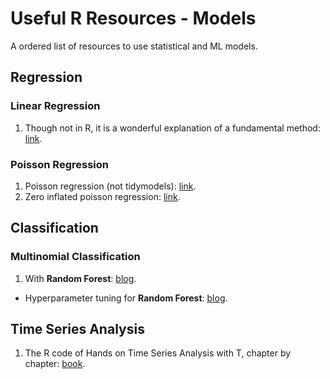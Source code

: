 # Useful R Resources - Models
A ordered list of resources to use statistical and ML models.

## Regression

### Linear Regression
1. Though not in R, it is a wonderful explanation of a fundamental method: [link](https://mlu-explain.github.io/linear-regression/).

### Poisson Regression
1. Poisson regression (not tidymodels): [link](https://www.dataquest.io/blog/tutorial-poisson-regression-in-r/).
2. Zero inflated poisson regression: [link](https://juliasilge.com/blog/rstats-vignettes/).

## Classification


### Multinomial Classification
1. With **Random Forest**: [blog](https://juliasilge.com/blog/multinomial-volcano-eruptions/).
  * Hyperparameter tuning for **Random Forest**: [blog](https://juliasilge.com/blog/sf-trees-random-tuning/).

## Time Series Analysis
1. The R code of Hands on Time Series Analysis with T, chapter by chapter: [book](https://github.com/RamiKrispin/Hands-On-Time-Series-Analysis-with-R).
